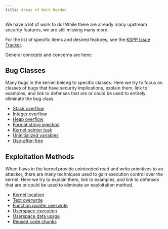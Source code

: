 ```yaml
---
title: Areas of Work Needed
---
```


We have a lot of work to do! While there are already many upstream
security features, we are still missing many more.

For the list of specific items and desired features, see the
[KSPP Issue Tracker](https://github.com/KSPP/linux/issues).

General concepts and concerns are here:

## Bug Classes

Many bugs in the kernel belong to specific classes. Here we try to focus
on classes of bugs that have security implications, explain them, link
to examples, and link to defenses that are or could be used to entirely
eliminate the bug class.

  - [Stack overflow](Bug_Classes/Stack_overflow)
  - [Integer overflow](Bug_Classes/Integer_overflow)
  - [Heap overflow](Bug_Classes/Heap_overflow)
  - [Format string injection](Bug_Classes/Format_string_injection)
  - [Kernel pointer leak](Bug_Classes/Kernel_pointer_leak)
  - [Uninitialized variables](Bug_Classes/Uninitialized_variables)
  - [Use-after-free](Bug_Classes/Use_after_free)

## Exploitation Methods

When flaws in the kernel provide unintended read and write primitives
to an attacker, there are many techniques used to gain execution control
over the kernel. Here we try to explain them, link to examples, and link
to defenses that are or could be used to eliminate an exploitation method.

  - [Kernel location](Exploit_Methods/Kernel_location)
  - [Text overwrite](Exploit_Methods/Text_overwrite)
  - [Function pointer overwrite](Exploit_Methods/Function_pointer_overwrite)
  - [Userspace execution](Exploit_Methods/Userspace_execution)
  - [Userspace data usage](Exploit_Methods/Userspace_data_usage)
  - [Reused code chunks](Exploit_Methods/Reused_code_chunks)
